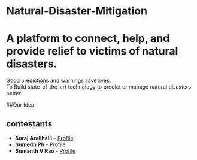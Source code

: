 # Natural-Disaster-Mitigation
A platform to connect, help, and provide relief to victims of natural disasters.
======
Good predictions and warnings save lives.<br>
To Build state-of-the-art technology to predict or manage natural disasters better.<BR>

  
##Our Idea



contestants
------
* **Suraj Aralihalli** - [Profile](https://github.com/SurajAralihalli)<br>
* **Sumedh Pb** - [Profile](https://github.com/sumedhpb)<br>
* **Sumanth V Rao** - [Profile](https://github.com/sumanthvrao)<br>
